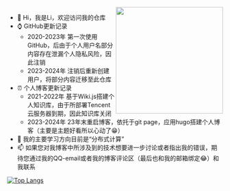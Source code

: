 <img align= "right" width= "250" src= "https://pa1.narvii.com/6580/8098c6e9207376889eeb0532d9f5a0723c4d73f5_hq.gif"/>

- 👋 Hi，我是Li，欢迎访问我的仓库
- ⌚ GitHub更新记录
  - 2020-2023年 第一次使用GitHub，后由于个人用户名部分内容存在泄漏个人隐私风险，因此注销
  - 2023-2024年 注销后重新创建用户，将部分内容迁移至此仓库
- ⏰ 个人博客更新记录
  - 2021-2022年 基于Wiki.js搭建个人知识库，由于所部署Tencent云服务器到期，因此知识库关闭
  - 2023-2024年 23年末重启博客，依托于git page，应用hugo搭建个人博客（主要是主题好看所以心动了😁）
- 🌱 我的主要学习方向目前是“分布式计算”
- 📫 如果您对我博客中所涉及到的技术想要进一步讨论或者指出我的错误，期待您通过我的QQ-email或者我的博客评论区（最后也和我的邮箱绑定😂）和我联系  

[![Top Langs](https://github-readme-stats.vercel.app/api/top-langs/?username=returnToInnocence&langs_count=8&layout=compact&&exclude_repo=returnToInnocence,returnToInnocence.github.io,MyBlogHugoComment)](https://github.com/anuraghazra/github-readme-stats)  


